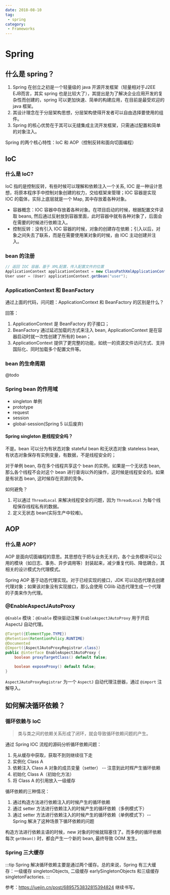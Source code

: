```yaml
---
date: 2018-08-10
tag:
 - spring 
category:
 - Frameworks
---
```

# Spring

## 什么是 spring？

1. Spring 在创立之初是一个轻量级的 java 开源开发框架（轻量相对于J2EE EJB而言，其实 spring 也是比较大了），其提出是为了解决企业应用开发的复杂性而创建的，spring 可以更加快速、简单的构建应用，在目前是最受欢迎的 java 框架。
2. 其设计理念在于分层架构思想，分层架构使得开发者可以自由选择要使用的组件。
3. Spring 的核心优势在于其可以无缝集成主流开发框架，只需通过配置和简单的对象注入。

Spring 的两个核心特性：IoC 和 AOP（控制反转和面向切面编程）

## IoC

### 什么是 IoC?

IoC 指的是控制反转，有些时候可以理解和依赖注入一个关系, IOC 是一种设计思想，将原本程序手中控制对象创建的权力，交给框架来管理；IOC 容器是实现 IOC 的载体，实际上底层就是一个 Map, 其中存放着各种对象。

- 容器概念：IOC 容器中存放着各种对象。在项目启动的时候，根据配置文件读取 beans, 然后通过反射放到容器里面，此时容器中就有各种对象了，后面会在需要的时候进行依赖注入。
- 控制反转：没有引入 IOC 容器的时候，对象的创建存在依赖；引入以后，对象之间失去了联系，而是在需要使用某对象的时候，由 IOC 主动创建并注入。

### bean 的注册

```java
// 返回 IOC 容器，基于 XML配置，传入配置文件的位置
ApplicationContext applicationContext = new ClassPathXmlApplicationContext("xxx.xml");
User user = (User) applicationContext.getBean("user");
```

### ApplicationContext 和 BeanFactory

通过上面的代码，问问题：ApplicationContext 和 BeanFactory 的区别是什么？

回答：

1. ApplicationContext 是 BeanFactory 的子接口；
2. BeanFactory 通过延迟加载的方式来注入 bean, ApplicationContext 是在容器启动时就一次性创建了所有的 bean；
3. ApplicationContext 提供了更完整的功能，如统一的资源文件访问方式、支持国际化、同时加载多个配置文件等。

### bean 的生命周期

@todo

### Spring bean 的作用域

- singleton 单例
- prototype
- request
- session
- global-session(Spring 5 以后废弃)

#### Spring singleton 是线程安全吗？

不是。bean 可以分为有状态对象 stateful bean 和无状态对象 stateless bean, 有状态对象保存有实例变量，有数据，不是线程安全的；

对于单例 bean, 存在多个线程共享这个 bean 的实例，如果是一个无状态 bean, 那么各个线程不会对这个 bean 进行查询以外的操作，这时候是线程安全的。如果是有状态 bean, 这时候存在资源的竞争。

如何避免？

1. 可以通过 `ThreadLocal` 来解决线程安全的问题，因为 `ThreadLocal` 为每个线程保存线程私有的数据。
2. 定义无状态 bean(实际生产中较难)。

## AOP

### 什么是 AOP?

AOP 是面向切面编程的意思。其思想在于把与业务无关的，各个业务模块可以公用的模块（如日志、事务、异步调用等）封装起来，减少重复代码、降低耦合，其相关的设计模式为代理模式。

Spring AOP 基于动态代理实现。对于已经实现的接口，JDK 可以动态代理去创建代理对象；如果该对象没有实现接口，那么会使用 CGlib 动态代理生成一个代理的子类来作为代理。

### @EnableAspectJAutoProxy

`@Enable` 模块：`@Enable` 模块驱动注解 `EnableAspectJAutoProxy` 用于开启 AspectJ 自动代理。

```java
@Target({ElementType.TYPE})
@Retention(RetentionPolicy.RUNTIME)
@Documented
@Import({AspectJAutoProxyRegistrar.class})
public @interface EnableAspectJAutoProxy {
    boolean proxyTargetClass() default false;

    boolean exposeProxy() default false;
}
```

`AspectJAutoProxyRegistrar` 为一个 `AspectJ` 自动代理注册器，通过 `@import` 注解导入。

## 如何解决循环依赖？

### 循环依赖与 IoC

> 类与类之间的依赖关系形成了闭环，就会导致循环依赖问题的产生。

通过 Spring IOC 流程的源码分析循环依赖问题：

1. 先从缓存中获取，获取不到则继续往下走
2. 实例化 Class A
3. 依赖注入 Class A 对象的成员变量（setter） -- 注意到此时辉产生循环依赖
4. 初始化 Class A（初始化方法）
5. 将 Class A 的引用放入一级缓存

循环依赖的三种情况：

1. 通过构造方法进行依赖注入的时候产生的循环依赖
2. 通过 setter 方法进行依赖注入的时候产生的循环依赖（多例模式下）
3. 通过 setter 方法进行依赖注入的时候产生的循环依赖（单例模式下）-- Spring 解决了这种场景下循环依赖的问题

构造方法进行依赖主语的时候，new 对象的时候就阻塞住了。而多例的循环依赖每次 `getBean()` 时，都会产生一个新的 bean, 最终导致 OOM 发生。

### Spring 三大缓存

:::tip
Spring 解决循环依赖主要是通过两个缓存。总的来说，Spring 有三大缓存：一级缓存 singletonObjects, 二级缓存 earlySingletonObjects 和三级缓存 singletonFactories.
:::

参考：https://juejin.cn/post/6895753832815394824 继续书写。
